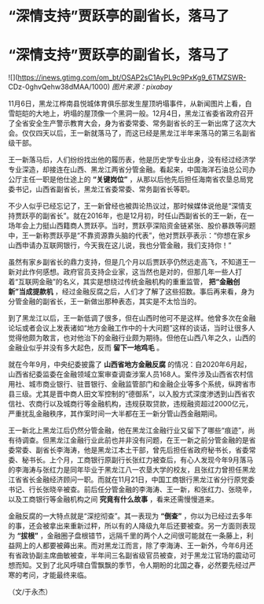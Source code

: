 # “深情支持”贾跃亭的副省长，落马了

# “深情支持”贾跃亭的副省长，落马了

![](https://inews.gtimg.com/om_bt/OSAP2sC1AyPL9c9PxKg9_6TMZSWR-
CDz-0ghvQehw38dMAA/1000) _图片来源：pixabay_

11月6日，黑龙江桦南县悦城体育俱乐部发生屋顶坍塌事件，从新闻图片上看，白雪皑皑的大地上，坍塌的屋顶像一个黑洞一般。12月4日，黑龙江省委省政府召开了全省安全生产警示教育大会，身为省委常委、常务副省长的王一新出席了这次大会。仅仅四天以后，王一新就落马了，而这已经是黑龙江半年来落马的第三名副省级干部。

王一新落马后，人们纷纷找出他的履历表，他是历史学专业出身，没有经过经济学专业深造，却接连在山西、黑龙江两省分管金融。看起来，中国海洋石油总公司办公厅主任一职是他仕途上的
**“关键岗位”** ，从那以后他先后担任海南省农垦总局党委书记，山西省副省长，黑龙江省委常委、常务副省长等职。

不少人似乎已经忘记了，王一新曾经也被舆论热议过，那时候媒体说他是“深情支持贾跃亭的副省长”。就在2016年，也是12月初，时任山西副省长的王一新，在一场年会上力挺山西籍商人贾跃亭。当时，贾跃亭深陷资金链紧张、股价暴跌等问题中，王一新称贾跃亭是“不靠资源靠头脑的代表”，他对贾跃亭表示：“你想在家乡山西申请办互联网银行，今天我在这儿说，我也分管金融，我们支持你！”

虽然有家乡副省长的鼎力支持，但是几个月以后贾跃亭仍然远走高飞，不知道王一新对此作何感想。政府官员支持企业家，这当然也是对的，但那几年一些人打着“互联网金融”的名义，其实是想绕过传统金融机构的重重监管，
**把“金融创新”当成提款机** ，经过金融反腐之后，人们才了解了这些招数。事后再来看，身为分管金融的副省长，王一新做出那种表态，其实是不太恰当的。

到了黑龙江以后，王一新低调了很多，但在山西时他可不是这样。他曾多次在金融论坛或者会议上发表诸如“地方金融工作中的十大问题”这样的谈话，当时让很多人觉得他颇为敢言，也对他治下的金融行业颇为期待。但他在山西八年之久，山西的金融业似乎并没有多大起色，反而
**留下一地鸡毛** 。

就在今年9月，中央纪委披露了 **山西省地方金融反腐**
的情况：自2020年6月起，山西省纪委监委在金融领域立案审查调查涉案人员168人。案件涉及山西省农村信用社、城市商业银行、驻晋银行、金融监管部门和金融企业等多个系统，纵跨省市县三级。尤其是晋中商人田文军控制的“德御系”，以入股方式深度渗透到山西省农信社、农商行以及城商行等金融机构，违规获取贷款，违规融资超过2000亿元，严重扰乱金融秩序，其作案时间一大半都在王一新分管山西金融期间。

王一新北上黑龙江后仍然分管金融，他在黑龙江金融行业又留下了哪些“痕迹”，尚有待调查。但黑龙江金融行业此前也并非没有问题，在王一新之前分管金融的是省委常委、副省长李海涛，他是黑龙江本土干部，曾先后担任省政府秘书长，省委常委、秘书长。上个月，工商银行原副行长张红力被查后，有心人发现今年9月落马的李海涛与张红力是同年毕业于黑龙江八一农垦大学的校友，且张红力曾担任黑龙江省省长金融经济顾问一职。而就在11月21日，中国工商银行黑龙江省分行原党委书记、行长张晓辛被查。前后任分管金融的李海涛、王一新，和张红力、张晓辛，以及工商银行等金融机构之间
**究竟有什么故事** ，看来还需慢慢道来。

金融反腐的一大特点就是“深挖彻查”。其一表现为 **“倒查”**
，你以为已经过去多年的事，还会被拿出来重新过秤，所以有的人降级九年后还要被查。另一方面则表现为 **“拔根”**
，金融圈子盘根错节，远隔千里的两个人之间很可能就在一条藤上，利益网上的人都要被薅出来。而对黑龙江而言，除了李海涛、王一新外，今年6月还有省政协副主席曲敏被查，半年间三名副省级官员被查，对于黑龙江官场的震动可想而知。又到了北风呼啸白雪飘飘的季节，令人期盼的北国之春，必然要先经过严寒的考问，才能最终来临。

（文/于永杰）

